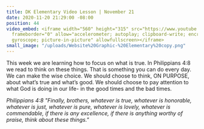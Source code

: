 ```yaml
---
title: DK Elementary Video Lesson | November 21
date: 2020-11-20 21:29:00 -08:00
position: 44
video_embed: <iframe width="560" height="315" src="https://www.youtube.com/embed/9LrPQ0do-Ws"
  frameborder="0" allow="accelerometer; autoplay; clipboard-write; encrypted-media;
  gyroscope; picture-in-picture" allowfullscreen></iframe>
small_image: "/uploads/Website%20Graphic-%20Elementary%20copy.png"
---
```


This week we are learning how to focus on what is true. In Philippians 4:8 we read to think on these things. That is something you can do every day. We can make the wise choice. We should choose to think, ON PURPOSE, about what’s true and what’s good. We should choose to pay attention to what God is doing in our life- in the good times and the bad times. 

*Philippians 4:8 "Finally, brothers, whatever is true, whatever is honorable, whatever is just, whatever is pure, whatever is lovely, whatever is commendable, if there is any excellence, if there is anything worthy of praise, think about these things."*